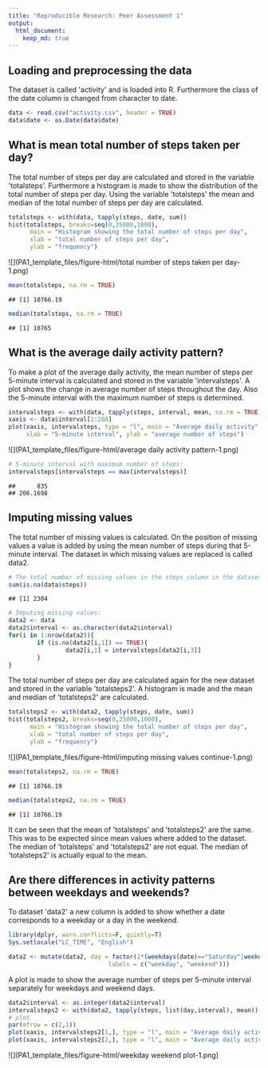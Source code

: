 ```yaml
---
title: "Reproducible Research: Peer Assessment 1"
output: 
  html_document:
    keep_md: true
---
```



## Loading and preprocessing the data

The dataset is called 'activity' and is loaded into R. Furthermore the class of the date column is changed from character to date.


```r
data <- read.csv("activity.csv", header = TRUE)
data$date <- as.Date(data$date)
```


## What is mean total number of steps taken per day?

The total number of steps per day are calculated and stored in the variable 'totalsteps'. Furthermore a histogram is made to show the distribution of the total number of steps per day. Using the variable 'totalsteps' the mean and median of the total number of steps per day are calculated. 


```r
totalsteps <- with(data, tapply(steps, date, sum))
hist(totalsteps, breaks=seq(0,25000,1000), 
      main = "Histogram showing the total number of steps per day", 
      xlab = "total number of steps per day",
      ylab = "frequency")
```

![](PA1_template_files/figure-html/total number of steps taken per day-1.png)<!-- -->

```r
mean(totalsteps, na.rm = TRUE)
```

```
## [1] 10766.19
```

```r
median(totalsteps, na.rm = TRUE)
```

```
## [1] 10765
```

## What is the average daily activity pattern?

To make a plot of the average daily activity, the mean number of steps per 5-minute interval is calculated and stored in the variable 'intervalsteps'. A plot shows the change in average number of steps throughout the day. Also the 5-minute interval with the maximum number of steps is determined. 


```r
intervalsteps <- with(data, tapply(steps, interval, mean, na.rm = TRUE))
xaxis <- data$interval[1:288]
plot(xaxis, intervalsteps, type = "l", main = "Average daily activity",
     xlab = "5-minute interval", ylab = "average number of steps")
```

![](PA1_template_files/figure-html/average daily activity pattern-1.png)<!-- -->

```r
# 5-minute interval with maximum number of steps:
intervalsteps[intervalsteps == max(intervalsteps)]
```

```
##      835 
## 206.1698
```

## Imputing missing values

The total number of missing values is calculated. On the position of missing values a value is added by using the mean number of steps during that 5-minute interval. The dataset in which missing values are replaced is called data2.

```r
# The total number of missing values in the steps column in the dataset:
sum(is.na(data$steps))
```

```
## [1] 2304
```

```r
# Imputing missing values:
data2 <- data
data2$interval <- as.character(data2$interval)
for(i in 1:nrow(data2)){
        if (is.na(data2[i,1]) == TRUE){
                data2[i,1] = intervalsteps[data2[i,3]] 
        } 
}
```

The total number of steps per day are calculated again for the new dataset and stored in the variable 'totalsteps2'. A histogram is made and the mean and median of 'totalsteps2' are calculated. 

```r
totalsteps2 <- with(data2, tapply(steps, date, sum))
hist(totalsteps2, breaks=seq(0,25000,1000), 
      main = "Histogram showing the total number of steps per day", 
      xlab = "total number of steps per day",
      ylab = "frequency")
```

![](PA1_template_files/figure-html/imputing missing values continue-1.png)<!-- -->

```r
mean(totalsteps2, na.rm = TRUE)
```

```
## [1] 10766.19
```

```r
median(totalsteps2, na.rm = TRUE)
```

```
## [1] 10766.19
```
It can be seen that the mean of 'totalsteps' and 'totalsteps2' are the same. This was to be expected since mean values where added to the dataset. The median of 'totalsteps' and 'totalsteps2' are not equal. The median of 'totalsteps2' is actually equal to the mean. 

## Are there differences in activity patterns between weekdays and weekends?

To dataset 'data2' a new column is added to show whether a date corresponds to a weekday or a day in the weekend. 


```r
library(dplyr, warn.conflicts=F, quietly=T)
Sys.setlocale("LC_TIME", "English")
```


```r
data2 <- mutate(data2, day = factor(1*(weekdays(date)=="Saturday"|weekdays(date)=="Sunday"),
                            labels = c("weekday", "weekend")))
```

A plot is made to show the average number of steps per 5-minute interval separately for weekdays and weekend days. 


```r
data2$interval <- as.integer(data2$interval)
intervalsteps2 <- with(data2, tapply(steps, list(day,interval), mean))
# plot
par(mfrow = c(2,1))
plot(xaxis, intervalsteps2[1,], type = "l", main = "Average daily activity on weekdays", xlab = "5-minute interval", ylab = "average number of steps", ylim=c(0,250))
plot(xaxis, intervalsteps2[2,], type = "l", main = "Average daily activity on weekend days", xlab = "5-minute interval", ylab = "average number of steps", ylim=c(0,250))
```

![](PA1_template_files/figure-html/weekday weekend plot-1.png)<!-- -->


